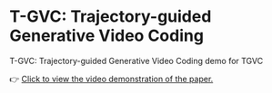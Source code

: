 # T-GVC: Trajectory-guided Generative Video Coding
T-GVC: Trajectory-guided Generative Video Coding
demo for TGVC

👉 [Click to view the video demonstration of the paper.](https://chigland.github.io/T-GVC/)
